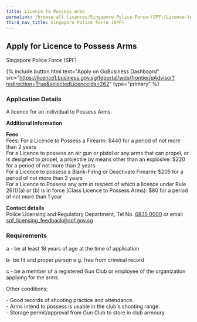 ```yaml
---
title: Licence to Possess Arms
permalink: /browse-all-licences/Singapore-Police-Force-(SPF)/Licence-to-Possess-Arms
third_nav_title: Singapore Police Force (SPF)
---
```


## Apply for Licence to Possess Arms

Singapore Police Force (SPF)

{% include button.html text="Apply on GoBusiness Dashboard" src="https://licence1.business.gov.sg/feportal/web/frontier/eAdvisor?redirection=True&selectedLicenceIds=262" type="primary" %}

### Application Details

<p>A licence for an individual to Possess Arms.</p>

**Additional Information**

<p><strong>Fees</strong><br>
Fees: For a Licence to Possess a Firearm: $440 for a period of not more than 2 years<br />For a Licence to possess an air gun or pistol or any arms that can propel, or is designed to propel, a projectile by means other than an explosive: $220 for a period of not more than 2 years<br />For a Licence to possess a Blank-Firing or Deactivate Firearm: $205 for a period of not more than 2 years<br />For a Licence to Possess any arm in respect of which a licence under Rule 26(1)(a) or (b) is in force (Class Licence to Possess Arms): $80 for a period of not more than 1 year</p>

<p><strong>Contact details</strong><br>Police Licensing and Regulatory Department, Tel No. <a href="tel:+6568350000">6835 0000</a> or email <a href="mailto:spf_licensing_feedback@spf.gov.sg">spf_licensing_feedback@spf.gov.sg</a></p>


### Requirements

<p>a - be at least 18 years of age at the time of application</p>
<p>b- be fit and proper person e.g. free from criminal record</p>
<p>c - be a member of a registered Gun Club or employee of the organization applying for the arms.</p>
<p>Other conditions;</p>
<p>- Good records of shooting practice and attendance.<br />- Arms intend to possess is usable in the club's shooting range.<br />- Storage permit/approval from Gun Club to store in club armoury.</p>

